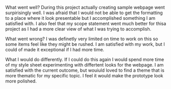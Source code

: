 What went well?
During this project actually creating sample webpage went surpirisingly well. I was afraid that I would not be able to get the formatting to a place where it look presentable but I accomplished something I am satisfied with. I also feel that my scope statement went much better for thisa project as I had a more clear view of what I was trying to accomplish.

What went wrong?
I was definetly very limited on time to work on this so some items feel like they might be rushed. I am satisfied with my work, but I could of made it exceptional if I had more time.

What I would do differently.
If I could do this again I would spend more time of my style sheet experimenting with differtent looks for the webpage. I am satisfied with the current outcome, but wouiuld loved to find a theme that is more thematic for my specific topic. I feel it would make the prototype look more polished.